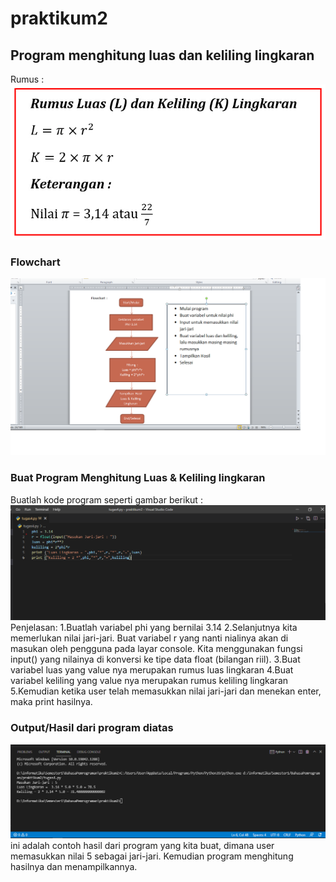 # praktikum2

## Program menghitung luas dan keliling lingkaran
Rumus :
![Gambar rumus](ss/rumus.jpg)
### Flowchart
![Gambar 1](ss/flowchart.png)

### Buat Program Menghitung Luas & Keliling lingkaran
Buatlah kode program seperti gambar berikut :
![Gambar 2](ss/1.png)
Penjelasan: 
 1.Buatlah variabel phi yang bernilai 3.14
 2.Selanjutnya kita memerlukan nilai jari-jari. Buat variabel r yang nanti nialinya akan di masukan oleh pengguna pada   layar console. Kita menggunakan fungsi input() yang nilainya di konversi ke tipe data float (bilangan riil).
 3.Buat variabel luas yang value nya merupakan rumus luas lingkaran
 4.Buat variabel keliling yang value nya merupakan rumus keliling lingkaran
 5.Kemudian ketika user telah memasukkan nilai jari-jari dan menekan enter, maka print hasilnya.

 ### Output/Hasil dari program diatas
 ![Gambar 3](ss/2.png)
 ini adalah contoh hasil dari program yang kita buat, dimana user memasukkan nilai 5 sebagai jari-jari. Kemudian program menghitung hasilnya dan menampilkannya.